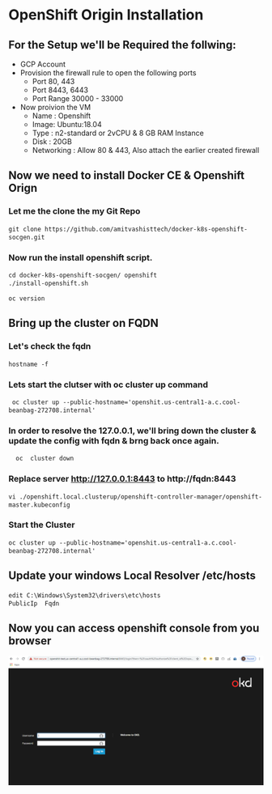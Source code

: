 # OpenShift Origin Installation 

## For the Setup we'll be Required the follwing:
- GCP Account 
- Provision the firewall rule to open the following ports
  - Port 80, 443
  - Port 8443, 6443
  - Port Range 30000 - 33000
- Now proivion the VM 
  - Name : Openshift
  - Image: Ubuntu:18.04
  - Type : n2-standard or 2vCPU & 8 GB RAM Instance
  - Disk : 20GB
  - Networking : Allow 80 & 443, Also attach the earlier created firewall 
  
## Now we need to install Docker CE & Openshift Orign

### Let me the clone the my Git Repo
```
git clone https://github.com/amitvashisttech/docker-k8s-openshift-socgen.git 
```

### Now run the install openshift script.
```
cd docker-k8s-openshift-socgen/ openshift
./install-openshift.sh 
```
```
oc version 
```

## Bring up the cluster on FQDN

### Let's check the fqdn
```
hostname -f 
```

### Lets start the clutser with oc cluster up command
```
 oc cluster up --public-hostname='openshit.us-central1-a.c.cool-beanbag-272708.internal'
```

### In order to resolve the 127.0.0.1, we'll bring down the cluster & update the config with fqdn & brng back once again.
```
  oc  cluster down
```

### Replace server http://127.0.0.1:8443 to http://fqdn:8443
``` 
vi ./openshift.local.clusterup/openshift-controller-manager/openshift-master.kubeconfig 
```  

### Start the Cluster
```
oc cluster up --public-hostname='openshit.us-central1-a.c.cool-beanbag-272708.internal' 
```


## Update your windows Local Resolver /etc/hosts
```
edit C:\Windows\System32\drivers\etc\hosts
PublicIp  Fqdn
```

## Now you can access openshift console from you browser
<img 
src="./Openshift-Login.PNG" >
